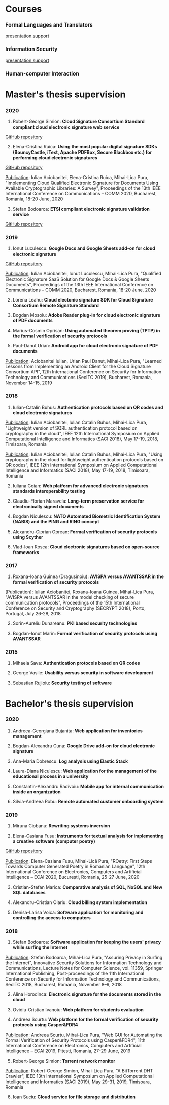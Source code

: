 # Courses

### Formal Languages and Translators

[presentation support](https://github.com/mihai-lica/course-formal-languages-and-translators)

### Information Security

[presentation support](https://github.com/mihai-lica/course-information-security)

### Human-computer Interaction



# Master's thesis supervision

### 2020

1. Robert-George Simion: **Cloud Signature Consortium Standard compliant cloud electronic signature web service**

[GitHub repository](https://github.com/simionrobert/cloud-signature-consortium)

2. Elena-Cristina Ruica: **Using the most popular digital signature SDKs (BouncyCastle, iText, Apache PDFBox, Secure Blackbox etc.) for performing cloud electronic signatures**

[GitHub repository](https://github.com/crs2195/signature)

[Publication](https://ieeexplore.ieee.org/document/9141971): Iulian Aciobanitei, Elena-Cristina Ruica, Mihai-Lica Pura, "Implementing Cloud Qualified Electronic Signature for Documents Using Available Cryptographic Libraries: A Survey", Proceedings of the 13th IEEE International Conference on Communications – COMM 2020, Bucharest, Romania, 18-20 June, 2020

3. Stefan Bodoarca: **ETSI compliant electronic signature validation service**

[GitHub repository](https://github.com/StefanBodoarca/disertatie)

### 2019

1. Ionut Luculescu: **Google Docs and Google Sheets add-on for cloud electronic signature**

[GitHub repository](https://github.com/ionutl2/signing)

[Publication](https://ieeexplore.ieee.org/document/9142002): Iulian Aciobanitei, Ionut Luculescu, Mihai-Lica Pura, "Qualified Electronic Signature SaaS Solution for Google Docs & Google Sheets Documents", Proceedings of the 13th IEEE International Conference on Communications – COMM 2020, Bucharest, Romania, 18-20 June, 2020

2. Lorena Leahu: **Cloud electonic signature SDK for Cloud Signature Consortium Remote Signature Standard**

3. Bogdan Mosoiu: **Adobe Reader plug-in for cloud electronic signature of PDF documents**

4. Marius-Cosmin Oprisan: **Using automated theorem proving (TPTP) in the formal verification of security protocols**

5. Paul-Danut Urian: **Android app for cloud electronic signature of PDF documents**

[Publication](https://link.springer.com/chapter/10.1007/978-3-030-41025-4_15): Aciobanitei Iulian, Urian Paul Danut, Mihai-Lica Pura, "Learned Lessons from Implementing an Android Client for the Cloud Signature Consortium API", 12th International Conference on Security for Information Technology and Communications (SecITC 2019), Bucharest, Romania, November 14-15, 2019

### 2018

1. Iulian-Catalin Buhus: **Authentication protocols based on QR codes and cloud electronic signatures**

[Publication](https://ieeexplore.ieee.org/document/8440957): Iulian Aciobanitei, Iulian Catalin Buhus, Mihai-Lica Pura, "Lightweight version of SQRL authentication protocol based on cryptography in the cloud", IEEE 12th International Symposium on Applied Computational Intelligence and Informatics (SACI 2018), May 17-19, 2018, Timisoara, Romania

[Publication](https://ieeexplore.ieee.org/document/8440949): Iulian Aciobanitei, Iulian Catalin Buhus, Mihai-Lica Pura, "Using cryptography in the cloud for lightweight authentication protocols based on QR codes", IEEE 12th International Symposium on Applied Computational Intelligence and Informatics (SACI 2018), May 17-19, 2018, Timisoara, Romania

2. Iuliana Goian: **Web platform for advanced electronic signatures standards interoperability testing**

3. Claudiu-Florian Maravela: **Long-term preservation service for electronically signed documents**

4. Bogdan Niculescu: **NATO Automated Biometric Identification System (NABIS) and the PING and RING concept**

5. Alexandru-Ciprian Oprean: **Formal verification of security protocols using Scyther**

6. Vlad-Ioan Rosca: **Cloud electronic signatures based on open-source frameworks**

### 2017

1. Roxana-Ioana Guinea (Dragusinoiu): **AVISPA versus AVANTSSAR in the formal verification of security protocols**

[Publication]: Iulian Aciobanitei, Roxana-Ioana Guinea, Mihai-Lica Pura, "AVISPA versus AVANTSSAR in the model checking of secure communication protocols", Proceedings of the 15th International Conference on Security and Cryptography (SECRYPT 2018), Porto, Portugal, July 26-28, 2018

2. Sorin-Aureliu Dunareanu: **PKI based security technologies**

3. Bogdan-Ionut Marin: **Formal verification of security protocols using AVANTSSAR**

### 2015

1. Mihaela Sava: **Authentication protocols based on QR codes**

2. George Vasile: **Usability versus security in software development**

3. Sebastian Rujioiu: **Security testing of software**



# Bachelor's thesis supervision

### 2020

1. Andreea-Georgiana Bujanita: **Web application for inventories management**

2. Bogdan-Alexandru Cuna: **Google Drive add-on for cloud electronic signature**

3. Ana-Maria Dobrescu: **Log analysis using Elastic Stack**

4. Laura-Diana Niculescu: **Web application for the management of the educational process in a university**

5. Constantin-Alexandru Radivoiu: **Mobile app for internal communication inside an organization**

6. Silvia-Andreea Robu: **Remote automated customer onboarding system**

### 2019

1. Miruna Ciobanu: **Rewriting systems inversion**

2. Elena-Casiana Fusu: **Instruments for textual analysis for implementing a creative software (computer poetry)**

[GitHub repository](https://github.com/CasianaFusu/ComputerPoetry)

[Publication](https://ieeexplore.ieee.org/abstract/document/9223175): Elena-Casiana Fusu, Mihai-Lică Pura, "ROetry: First Steps Towards Computer Generated Poetry in Romanian Language", 12th International Conference on Electronics, Computers and Artificial Intelligence – ECAI’2020, București, Romania, 25-27 June, 2020

3. Cristian-Stefan Marica: **Comparative analysis of SQL, NoSQL and New SQL databases**

4. Alexandru-Cristian Olariu: **Cloud billing system implementation**

5. Denisa-Larisa Voica: **Software application for monitoring and controlling the access to computers**

### 2018 

1. Stefan Bodoarca: **Software application for keeping the users' privacy while surfing the Internet**

[Publication](https://link.springer.com/chapter/10.1007/978-3-030-12942-2_15): Stefan Bodoarca, Mihai-Lica Pura, "Assuring Privacy in Surfing the Internet", Innovative Security Solutions for Information Technology and Communications, Lecture Notes for Computer Science, vol. 11359, Springer International Publishing, Post-proceedings of the 11th International Conference on Security for Information Technology and Communications, SecITC 2018, Bucharest, Romania, November 8–9, 2018

2. Alina Horodinca: **Electronic signature for the documents stored in the cloud**

3. Ovidiu-Cristian Ivanoiu: **Web platform for students evaluation**

4. Andreea Scurtu: **Web platform for the formal verification of security protocols using Casper&FDR4**

[Publication](https://ieeexplore.ieee.org/document/9041964): Andreea Scurtu, Mihai-Lica Pura, "Web GUI for Automating the Formal Verification of Security Protocols using Casper&FDR4", 11th International Conference on Electronics, Computers and Artificial Intelligence – ECAI’2019, Pitesti, Romania, 27-29 June, 2019

5. Robert-George Simion: **Torrent network monitor**

[Publication](https://ieeexplore.ieee.org/document/9111636): Robert-George Simion, Mihai-Lica Pura, "A BitTorrent DHT Crawler", IEEE 13th International Symposium on Applied Computational Intelligence and Informatics (SACI 2019), May 29-31, 2019, Timisoara, Romania

6. Ioan Suciu: **Cloud service for file storage and distribution**


